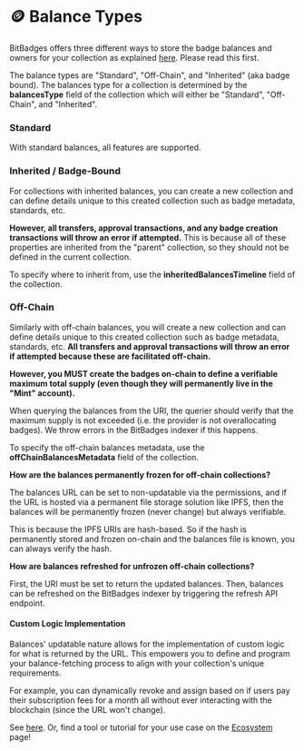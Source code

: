 # 🪙 Balance Types

BitBadges offers three different ways to store the badge balances and owners for your collection as explained [here](../../overview/concepts/balances-types.md). Please read this first.

The balance types are "Standard", "Off-Chain", and "Inherited" (aka badge bound). The balances type for a collection is determined by the **balancesType** field of the collection which will either be "Standard", "Off-Chain", and "Inherited".

### Standard

With standard balances, all features are supported.&#x20;

### Inherited / Badge-Bound

For collections with inherited balances, you can create a new collection and can define details unique to this created collection such as badge metadata, standards, etc.&#x20;

**However, all transfers, approval transactions, and any badge creation transactions will throw an error if attempted.** This is because all of these properties are inherited from the "parent" collection, so they should not be defined in the current collection.

To specify where to inherit from, use the **inheritedBalancesTimeline** field of the collection.

### Off-Chain

Similarly with off-chain balances, you will create a new collection and can define details unique to this created collection such as badge metadata, standards, etc. **All transfers and approval transactions will throw an error if attempted because these are facilitated off-chain.**

**However, you MUST create the badges on-chain to define a verifiable maximum total supply (even though they will permanently live in the "Mint" account).**&#x20;

When querying the balances from the URI, the querier should verify that the maximum supply is not exceeded (i.e. the provider is not overallocating badges). We throw errors in the BitBadges indexer if this happens.

To specify the off-chain balances metadata, use the **offChainBalancesMetadata** field of the collection.

**How are the balances permanently frozen for off-chain collections?**

The balances URL can be set to non-updatable via the permissions, and if the URL is hosted via a permanent file storage solution like IPFS, then the balances will be permanently frozen (never change) but always verifiable.&#x20;

This is because the IPFS URIs are hash-based. So if the hash is permanently stored and frozen on-chain and the balances file is known, you can always verify the hash.

**How are balances refreshed for unfrozen off-chain collections?**

First, the URI must be set to return the updated balances. Then, balances can be refreshed on the BitBadges indexer by triggering the refresh API endpoint.

#### Custom Logic Implementation

Balances' updatable nature allows for the implementation of custom logic for what is returned by the URL. This empowers you to define and program your balance-fetching process to align with your collection's unique requirements.&#x20;

For example, you can dynamically revoke and assign based on if users pay their subscription fees for a month all without ever interacting with the blockchain (since the URL won't change).

See [here](../tutorials/create-a-collection-with-off-chain-balances.md). Or, find a tool or tutorial for your use case on the [Ecosystem ](../../overview/ecosystem.md)page!

